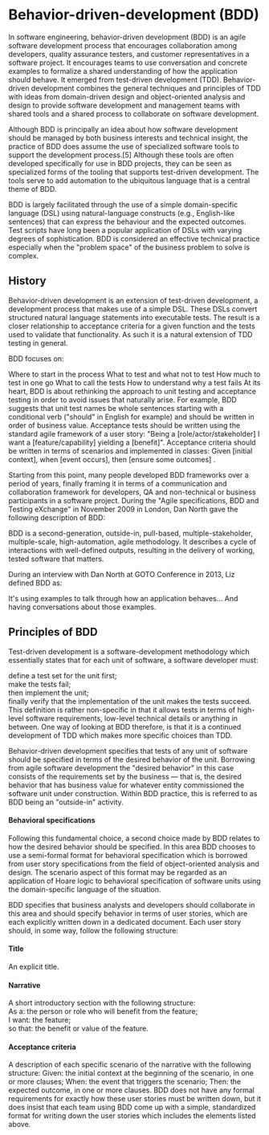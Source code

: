 # Behavior-driven-development (BDD)

In software engineering, behavior-driven development (BDD) is an agile software development process that encourages collaboration among developers, quality assurance testers, and customer representatives in a software project. It encourages teams to use conversation and concrete examples to formalize a shared understanding of how the application should behave. It emerged from test-driven development (TDD). Behavior-driven development combines the general techniques and principles of TDD with ideas from domain-driven design and object-oriented analysis and design to provide software development and management teams with shared tools and a shared process to collaborate on software development.

Although BDD is principally an idea about how software development should be managed by both business interests and technical insight, the practice of BDD does assume the use of specialized software tools to support the development process.[5] Although these tools are often developed specifically for use in BDD projects, they can be seen as specialized forms of the tooling that supports test-driven development. The tools serve to add automation to the ubiquitous language that is a central theme of BDD.

BDD is largely facilitated through the use of a simple domain-specific language (DSL) using natural-language constructs (e.g., English-like sentences) that can express the behaviour and the expected outcomes. Test scripts have long been a popular application of DSLs with varying degrees of sophistication. BDD is considered an effective technical practice especially when the "problem space" of the business problem to solve is complex.

## History
Behavior-driven development is an extension of test-driven development, a development process that makes use of a simple DSL. These DSLs convert structured natural language statements into executable tests. The result is a closer relationship to acceptance criteria for a given function and the tests used to validate that functionality. As such it is a natural extension of TDD testing in general.

BDD focuses on:

Where to start in the process
What to test and what not to test
How much to test in one go
What to call the tests
How to understand why a test fails
At its heart, BDD is about rethinking the approach to unit testing and acceptance testing in order to avoid issues that naturally arise. For example, BDD suggests that unit test names be whole sentences starting with a conditional verb ("should" in English for example) and should be written in order of business value. Acceptance tests should be written using the standard agile framework of a user story: "Being a [role/actor/stakeholder] I want a [feature/capability] yielding a [benefit]". Acceptance criteria should be written in terms of scenarios and implemented in classes: Given [initial context], when [event occurs], then [ensure some outcomes] .

Starting from this point, many people developed BDD frameworks over a period of years, finally framing it in terms of a communication and collaboration framework for developers, QA and non-technical or business participants in a software project. During the "Agile specifications, BDD and Testing eXchange" in November 2009 in London, Dan North gave the following description of BDD:

BDD is a second-generation, outside-in, pull-based, multiple-stakeholder, multiple-scale, high-automation, agile methodology. It describes a cycle of interactions with well-defined outputs, resulting in the delivery of working, tested software that matters.

During an interview with Dan North at GOTO Conference in 2013, Liz defined BDD as:

It's using examples to talk through how an application behaves... And having conversations about those examples.

## Principles of BDD
Test-driven development is a software-development methodology which essentially states that for each unit of software, a software developer must:

define a test set for the unit first;<br>
make the tests fail;<br>
then implement the unit;<br>
finally verify that the implementation of the unit makes the tests succeed.<br>
This definition is rather non-specific in that it allows tests in terms of high-level software requirements, low-level technical details or anything in between. One way of looking at BDD therefore, is that it is a continued development of TDD which makes more specific choices than TDD.

Behavior-driven development specifies that tests of any unit of software should be specified in terms of the desired behavior of the unit. Borrowing from agile software development the "desired behavior" in this case consists of the requirements set by the business — that is, the desired behavior that has business value for whatever entity commissioned the software unit under construction. Within BDD practice, this is referred to as BDD being an "outside-in" activity.

#### Behavioral specifications
Following this fundamental choice, a second choice made by BDD relates to how the desired behavior should be specified. In this area BDD chooses to use a semi-formal format for behavioral specification which is borrowed from user story specifications from the field of object-oriented analysis and design. The scenario aspect of this format may be regarded as an application of Hoare logic to behavioral specification of software units using the domain-specific language of the situation.

BDD specifies that business analysts and developers should collaborate in this area and should specify behavior in terms of user stories, which are each explicitly written down in a dedicated document. Each user story should, in some way, follow the following structure: 

#### Title 
An explicit title.<br>
#### Narrative
A short introductory section with the following structure:<br>
As a: the person or role who will benefit from the feature;<br>
I want: the feature;<br>
so that: the benefit or value of the feature.<br>

#### Acceptance criteria
A description of each specific scenario of the narrative with the following structure:
Given: the initial context at the beginning of the scenario, in one or more clauses;
When: the event that triggers the scenario;
Then: the expected outcome, in one or more clauses.
BDD does not have any formal requirements for exactly how these user stories must be written down, but it does insist that each team using BDD come up with a simple, standardized format for writing down the user stories which includes the elements listed above.
